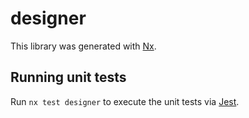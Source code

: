 # designer

This library was generated with [Nx](https://nx.dev).

## Running unit tests

Run `nx test designer` to execute the unit tests via [Jest](https://jestjs.io).

